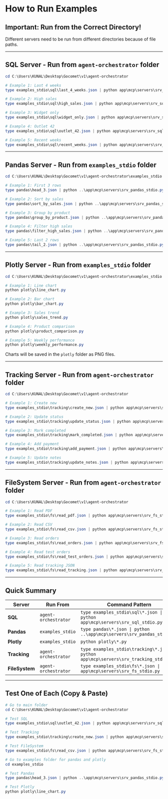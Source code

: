 # How to Run Examples

## Important: Run from the Correct Directory!

Different servers need to be run from different directories because of file paths.

---

## SQL Server - Run from `agent-orchestrator` folder

```powershell
cd C:\Users\KUNAL\Desktop\Gocomet\v1\agent-orchestrator

# Example 1: Last 4 weeks
type examples_stdio\sql\last_4_weeks.json | python app\mcp\servers\srv_sql_stdio.py

# Example 2: High sales
type examples_stdio\sql\high_sales.json | python app\mcp\servers\srv_sql_stdio.py

# Example 3: Widget only
type examples_stdio\sql\widget_only.json | python app\mcp\servers\srv_sql_stdio.py

# Example 4: Outlet 42
type examples_stdio\sql\outlet_42.json | python app\mcp\servers\srv_sql_stdio.py

# Example 5: Recent weeks
type examples_stdio\sql\recent_weeks.json | python app\mcp\servers\srv_sql_stdio.py
```

---

## Pandas Server - Run from `examples_stdio` folder

```powershell
cd C:\Users\KUNAL\Desktop\Gocomet\v1\agent-orchestrator\examples_stdio

# Example 1: First 3 rows
type pandas\head_3.json | python ..\app\mcp\servers\srv_pandas_stdio.py

# Example 2: Sort by sales
type pandas\sort_by_sales.json | python ..\app\mcp\servers\srv_pandas_stdio.py

# Example 3: Group by product
type pandas\group_by_product.json | python ..\app\mcp\servers\srv_pandas_stdio.py

# Example 4: Filter high sales
type pandas\filter_high_sales.json | python ..\app\mcp\servers\srv_pandas_stdio.py

# Example 5: Last 2 rows
type pandas\tail_2.json | python ..\app\mcp\servers\srv_pandas_stdio.py
```

---

## Plotly Server - Run from `examples_stdio` folder

```powershell
cd C:\Users\KUNAL\Desktop\Gocomet\v1\agent-orchestrator\examples_stdio

# Example 1: Line chart
python plotly\line_chart.py

# Example 2: Bar chart
python plotly\bar_chart.py

# Example 3: Sales trend
python plotly\sales_trend.py

# Example 4: Product comparison
python plotly\product_comparison.py

# Example 5: Weekly performance
python plotly\weekly_performance.py
```

Charts will be saved in the `plotly` folder as PNG files.

---

## Tracking Server - Run from `agent-orchestrator` folder

```powershell
cd C:\Users\KUNAL\Desktop\Gocomet\v1\agent-orchestrator

# Example 1: Create new
type examples_stdio\tracking\create_new.json | python app\mcp\servers\srv_tracking_stdio.py

# Example 2: Update status
type examples_stdio\tracking\update_status.json | python app\mcp\servers\srv_tracking_stdio.py

# Example 3: Mark completed
type examples_stdio\tracking\mark_completed.json | python app\mcp\servers\srv_tracking_stdio.py

# Example 4: Add payment
type examples_stdio\tracking\add_payment.json | python app\mcp\servers\srv_tracking_stdio.py

# Example 5: Update notes
type examples_stdio\tracking\update_notes.json | python app\mcp\servers\srv_tracking_stdio.py
```

---

## FileSystem Server - Run from `agent-orchestrator` folder

```powershell
cd C:\Users\KUNAL\Desktop\Gocomet\v1\agent-orchestrator

# Example 1: Read PDF
type examples_stdio\fs\read_pdf.json | python app\mcp\servers\srv_fs_stdio.py

# Example 2: Read CSV
type examples_stdio\fs\read_csv.json | python app\mcp\servers\srv_fs_stdio.py

# Example 3: Read orders
type examples_stdio\fs\read_orders.json | python app\mcp\servers\srv_fs_stdio.py

# Example 4: Read test orders
type examples_stdio\fs\read_test_orders.json | python app\mcp\servers\srv_fs_stdio.py

# Example 5: Read tracking JSON
type examples_stdio\fs\read_tracking.json | python app\mcp\servers\srv_fs_stdio.py
```

---

## Quick Summary

| Server | Run From | Command Pattern |
|--------|----------|-----------------|
| **SQL** | `agent-orchestrator` | `type examples_stdio\sql\*.json \| python app\mcp\servers\srv_sql_stdio.py` |
| **Pandas** | `examples_stdio` | `type pandas\*.json \| python ..\app\mcp\servers\srv_pandas_stdio.py` |
| **Plotly** | `examples_stdio` | `python plotly\*.py` |
| **Tracking** | `agent-orchestrator` | `type examples_stdio\tracking\*.json \| python app\mcp\servers\srv_tracking_stdio.py` |
| **FileSystem** | `agent-orchestrator` | `type examples_stdio\fs\*.json \| python app\mcp\servers\srv_fs_stdio.py` |

---

## Test One of Each (Copy & Paste)

```powershell
# Go to main folder
cd C:\Users\KUNAL\Desktop\Gocomet\v1\agent-orchestrator

# Test SQL
type examples_stdio\sql\outlet_42.json | python app\mcp\servers\srv_sql_stdio.py

# Test Tracking
type examples_stdio\tracking\create_new.json | python app\mcp\servers\srv_tracking_stdio.py

# Test FileSystem
type examples_stdio\fs\read_csv.json | python app\mcp\servers\srv_fs_stdio.py

# Go to examples folder for pandas and plotly
cd examples_stdio

# Test Pandas
type pandas\head_3.json | python ..\app\mcp\servers\srv_pandas_stdio.py

# Test Plotly
python plotly\line_chart.py
```
